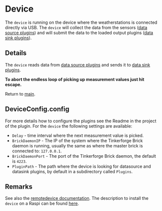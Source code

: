 # Device

The `device` is running on the device where the weatherstations is connected directly via USB. The `device` will collect the data from the sensors ([data source plugins](./../Plugins/DataSource/Readme.md)) and will submit the data to the loaded output plugins ([data sink plugins](./../Plugins/DataSink/Readme.md)).

## Details

The `device` reads data from [data source plugins](./../Plugins/DataSource/Readme.md) and sends it to [data sink plugins](./../Plugins/DataSink/Readme.md).

__To abort the endless loop of picking up measurement values just hit escape.__

Return to [main](./../Readme.md).

## DeviceConfig.config

For more details how to configure the plugins see the Readme in the project of the plugin. For the `device` the following settings are available:

* `Delay` - time interval where the next measurement value is picked.
* `BrickDaemonIP` - The IP of the system where the Tinkerforge Brick daemon is running, usually the same as where the master brick is connected to: `127.0.0.1`.
* `BrickDaemonPort` - The port of the Tinkerforge Brick daemon, the default is `4223`.
* `PluginPath` - The path where the device is looking for datasource and datasink plugins, by default in a subdirectory called `Plugins`.

## Remarks

See also the [remotedevice documentation](./../RemoteDevice/Readme.md). The description to install the `device` on a Raspi can be found [here](./../Build.md).
